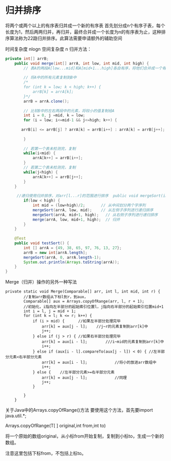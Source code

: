 # 归并排序
将两个或两个以上的有序表归并成一个新的有序表
首先划分成n个有序子表，每个长度为1，然后两两归并，再归并，最终合并成一个长度为n的有序表为止，这种排序算法称为22路归并排序。此算法需要申请额外的辅助空间

时间复杂度
nlogn
空间复杂度
n
归并方法：
	
```Java
private int[] arrB;
	public void merge(int[] arrA, int low, int mid, int high) {
		// 表A的两段A[low...mid]和A[mid+1...high]各自有序，将他们合并成一个有序表
		
		// 将A中的所有元素复制到B中
		/*
		for (int k = low; k < high; k++) {
			arrB[k] = arrA[k];
		}*/
		arrB = arrA.clone();
		
		// 比较B中的左右两段中的元素，将较小的值复制给A
		int i = 0, j =mid, k = low;
		for (i = low; i<=mid-1 && j<=high; k++) {
		
	   arrB[i] <= arrB[j] ? arrA[k] = arrB[i++] : arrA[k] = arrB[j++];
		
		}
		
		// 若第一个表未检测完，复制
		while(i<mid) {
			arrA[k++] = arrB[i++];
		}
		// 若第二个表未检测完，复制
		while(j<high) {
			arrA[k++] = arrB[j++];
		}
	}
	
	 //递归使用归并排序，对arr[l...r]的范围进行排序	public void mergeSort(int[] arrA, int low, int high) {
		if(low < high) {
			int mid = (low+high)/2;       // 从中间划分两个字序列
			mergeSort(arrA, low, mid);    // 从左侧子序列进行递归排序
			mergeSort(arrA, mid+1, high);   // 从右侧子序列进行递归排序
			merge(arrA, low, mid+1, high);  // 归并
		}
	}
	
	@Test
	public void testSort() {
		int [] arrA = {49, 38, 65, 97, 76, 13, 27};
		arrB = new int[arrA.length];
		mergeSort(arrA, 0, arrA.length-1);
		System.out.println(Arrays.toString(arrA));
	}
}
```

Merge（归并）操作的另外一种写法
```
private static void Merge(Comparable[] arr, int l, int mid, int r) {
        //复制arr数组从下标l到r，到aux，
        Comparable[] aux = Arrays.copyOfRange(arr, l, r + 1);
        //初始化，i指向左半部分的起始索引位置l，j指向右半部分的起始索引位置mid+1
        int i = l, j = mid + 1;
        for (int k = l; k <= r; k++) {
            if (i > mid) {      //如果左半部分处理完毕
                arr[k] = aux[j - l];    //j~r的元素复制到arr[k]中
                j++;                    
            } else if (j > r) { //如果右半部分处理完毕
                arr[k] = aux[i - l];        ///i~mid的元素复制到arr[k]中
                i++;
            } else if (aux[i - l].compareTo(aux[j - l]) < 0) { //左半部分元素<右半部分元素
                arr[k] = aux[i - l];            //将小的放进arr数组中
                i++;
            } else {    //左半部分元素>=右半部分元素
                arr[k] = aux[j - l];            //同理
                j++;
            }

        }
    }

```
关于Java中的Arrays.copyOfRange()方法
要使用这个方法，首先要import java.util.*;

Arrays.copyOfRange(T[ ] original,int from,int to)

将一个原始的数组original，从小标from开始复制，复制到小标to，生成一个新的数组。

注意这里包括下标from，不包括上标to。